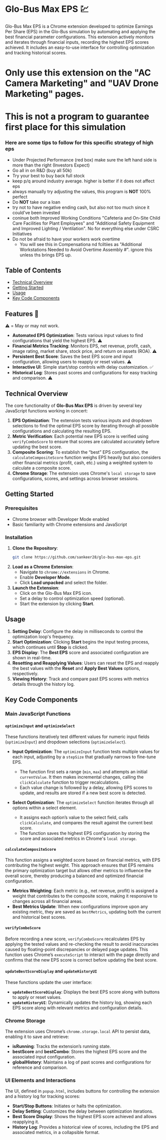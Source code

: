 
# Glo-Bus Max EPS 💹

Glo-Bus Max EPS is a Chrome extension developed to optimize Earnings Per Share (EPS) in the Glo-Bus simulation by automating and applying the best financial parameter configurations. This extension actively monitors and iterates through financial inputs, recording the highest EPS scores achieved. It includes an easy-to-use interface for controlling optimization and tracking historical scores.

# Only use this extension on the "AC Camera Marketing" and "UAV Drone Marketing" pages.
# This is not a program to guarantee first place for this simulation
### Here are some tips to follow for this specific strategy of high eps
- Under Projected Performance (red box) make sure the left hand side is more than the right (Investors Expect)
- Go all in on R&D (buy all 50k) 
- Try your best to buy back full stock
- keep p/q around industry average. higher is better if it does not affect eps
- always manually try adjusting the values, this program is **NOT** 100% perfect
- Do **NOT** take our a loan
- try not to have negative ending cash, but also not too much since it could've been invested
- coninue both Improved Working Conditions "Cafeteria and On-Site Child Care Facilities for Plant Employees" and "Additional Safety Equipment and Improved Lighting / Ventilation". No for everything else under CSRC Initiatives
- Do not be afraid to have your workers work overtime
  - You will see this in Compensationa nd fciltiies as "Additional Workstations Needed to Avoid Overtime Assembly #". ignore this unless ths brings EPS up.
  


## Table of Contents
- [Technical Overview](#technical-overview)
- [Getting Started](#getting-started)
- [Usage](#usage)
- [Key Code Components](#key-code-components)


## Features 🚀
⚠️ = May or may not work. 
- **Automated EPS Optimization**: Tests various input values to find configurations that yield the highest EPS. ⚠️
- **Financial Metrics Tracking**: Monitors EPS, net revenue, profit, cash, image rating, market share, stock price, and return on assets (ROA). ⚠️
- **Persistent Best Score**: Saves the best EPS score and input configuration, allowing users to reapply or reset values. ⚠️
- **Interactive UI**: Simple start/stop controls with delay customization. ✅
- **Historical Log**: Stores past scores and configurations for easy tracking and comparison. ⚠️

## Technical Overview

The core functionality of **Glo-Bus Max EPS** is driven by several key JavaScript functions working in concert:

1. **EPS Optimization**: The extension tests various inputs and dropdown selections to find the optimal EPS score by iterating through all possible configurations and calculating the resulting EPS.
2. **Metric Verification**: Each potential new EPS score is verified using `verifyComboScore` to ensure that scores are calculated accurately before updating the best score.
3. **Composite Scoring**: To establish the “best” EPS configuration, the `calculateCompositeScore` function weighs EPS heavily but also considers other financial metrics (profit, cash, etc.) using a weighted system to calculate a composite score.
4. **Chrome Storage**: The extension uses Chrome's `local storage` to save configurations, scores, and settings across browser sessions.

## Getting Started

### Prerequisites

- Chrome browser with Developer Mode enabled
- Basic familiarity with Chrome extensions and JavaScript

### Installation

1. **Clone the Repository**:
   ```bash
   git clone https://github.com/sankeer28/glo-bus-max-eps.git
   ```
2. **Load as a Chrome Extension**:
   - Navigate to `chrome://extensions` in Chrome.
   - Enable **Developer Mode**.
   - Click **Load unpacked** and select the folder.
3. **Launch the Extension**:
   - Click on the Glo-Bus Max EPS icon.
   - Set a delay to control optimization speed (optional).
   - Start the extension by clicking **Start**.

## Usage

1. **Setting Delay**: Configure the delay in milliseconds to control the optimization loop's frequency.
2. **Start Optimization**: Clicking **Start** begins the input testing process, which continues until **Stop** is clicked.
3. **EPS Display**: The **Best EPS** score and associated configuration are shown in real-time.
4. **Resetting and Reapplying Values**: Users can reset the EPS and reapply the best values with the **Reset** and **Apply Best Values** options, respectively.
5. **Viewing History**: Track and compare past EPS scores with metrics details through the history log.

## Key Code Components

### Main JavaScript Functions

#### `optimizeInput` and `optimizeSelect`

These functions iteratively test different values for numeric input fields (`optimizeInput`) and dropdown selections (`optimizeSelect`). 

- **Input Optimization**: The `optimizeInput` function tests multiple values for each input, adjusting by a `stepSize` that gradually narrows to fine-tune EPS.
  - The function first sets a range (`min`, `max`) and attempts an initial `currentValue`. It then makes incremental changes, calling the `clickCalculate` function to trigger recalculations.
  - Each value change is followed by a delay, allowing EPS scores to update, and results are stored if a new best score is detected.
  
- **Select Optimization**: The `optimizeSelect` function iterates through all options within a select element.
  - It assigns each option’s value to the select field, calls `clickCalculate`, and compares the result against the current best score.
  - The function saves the highest EPS configuration by storing the score and associated metrics in Chrome's `local storage`.

#### `calculateCompositeScore`

This function assigns a weighted score based on financial metrics, with EPS contributing the highest weight. This approach ensures that EPS remains the primary optimization target but allows other metrics to influence the overall score, thereby producing a balanced and optimized financial configuration.

- **Metrics Weighting**: Each metric (e.g., net revenue, profit) is assigned a weight that contributes to the composite score, making it responsive to changes across all financial areas.
- **Best Metrics Update**: When new configurations improve upon any existing metric, they are saved as `bestMetrics`, updating both the current and historical best scores.

#### `verifyComboScore`

Before recording a new score, `verifyComboScore` recalculates EPS by applying the tested values and re-checking the result to avoid inaccuracies caused by floating-point discrepancies or delayed page updates. This function uses Chrome’s `executeScript` to interact with the page directly and confirms that the new EPS score is correct before updating the best score.

#### `updateBestScoreDisplay` and `updateHistoryUI`

These functions update the user interface:
- **`updateBestScoreDisplay`**: Displays the best EPS score along with buttons to apply or reset values.
- **`updateHistoryUI`**: Dynamically updates the history log, showing each EPS score along with relevant metrics and configuration details.

### Chrome Storage

The extension uses Chrome’s `chrome.storage.local` API to persist data, enabling it to save and retrieve:
- **isRunning**: Tracks the extension’s running state.
- **bestScore** and **bestCombo**: Stores the highest EPS score and the associated input configuration.
- **globalHistory**: Maintains a log of past scores and configurations for reference and comparison.

### UI Elements and Interactions

The UI, defined in `popup.html`, includes buttons for controlling the extension and a history log for tracking scores:
- **Start/Stop Buttons**: Initiates or halts the optimization.
- **Delay Setting**: Customizes the delay between optimization iterations.
- **Best Score Display**: Shows the highest EPS score achieved and allows reapplying it.
- **History Log**: Provides a historical view of scores, including the EPS and associated metrics, in a collapsible format.



